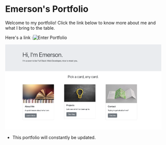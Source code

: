 # Emerson's Portfolio

Welcome to my portfolio! Click the link below to know more about me and what I bring to the table.

Here's a link :![Enter Portfolio](https://e-albert.github.io/EAlbert-portfolio/)

![Screenshot of Website](assets/images/websitesscreenshot.png)
* This portfolio will constantly be updated.

